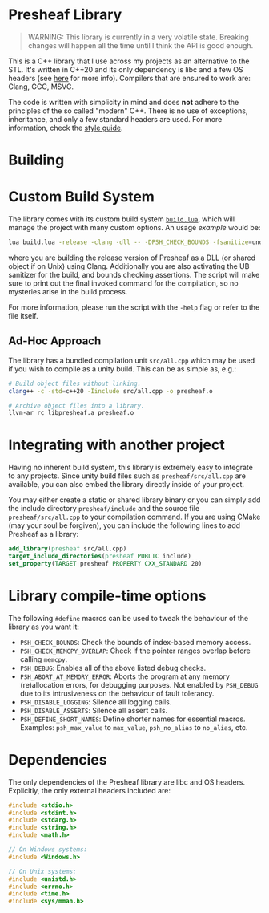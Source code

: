 # Presheaf Library

> WARNING: This library is currently in a very volatile state. Breaking changes will happen all the time
> until I think the API is good enough.

This is a C++ library that I use across my projects as an alternative to the STL. It's written in
C++20 and its only dependency is libc and a few OS headers (see [here](#dependencies) for more info).
Compilers that are ensured to work are: Clang, GCC, MSVC.

The code is written with simplicity in mind and does **not** adhere to the principles of the so
called "modern" C++. There is no use of exceptions, inheritance, and only a few standard headers are
used. For more information, check the [style guide](./STYLE_GUIDE.md).

# Building

# Custom Build System

The library comes with its custom build system [`build.lua`](./build.lua), which will manage the project
with many custom options. An usage _example_ would be:

```sh
lua build.lua -release -clang -dll -- -DPSH_CHECK_BOUNDS -fsanitize=undefined
```

where you are building the release version of Presheaf as a DLL (or shared object if on Unix)
using Clang. Additionally you are also activating the UB sanitizer for the build, and bounds checking
assertions. The script will make sure to print out the final invoked command for the compilation, so
no mysteries arise in the build process.

For more information, please run the script with the `-help` flag or refer to the file itself.

## Ad-Hoc Approach

The library has a bundled compilation unit `src/all.cpp` which may be used if you wish to compile as
a unity build. This can be as simple as, e.g.:

```sh
# Build object files without linking.
clang++ -c -std=c++20 -Iinclude src/all.cpp -o presheaf.o

# Archive object files into a library.
llvm-ar rc libpresheaf.a presheaf.o
```

# Integrating with another project

Having no inherent build system, this library is extremely easy to integrate to any projects. Since unity
build files such as `presheaf/src/all.cpp` are available, you can also embed the library directly inside
of your project.

You may either create a static or shared library binary or you can simply add the include directory
`presheaf/include` and the source file `presheaf/src/all.cpp` to your compilation command. If you are
using CMake (may your soul be forgiven), you can include the following lines to add Presheaf as a library:

```cmake
add_library(presheaf src/all.cpp)
target_include_directories(presheaf PUBLIC include)
set_property(TARGET presheaf PROPERTY CXX_STANDARD 20)
```

# Library compile-time options

The following `#define` macros can be used to tweak the behaviour of the library as you want it:
- `PSH_CHECK_BOUNDS`: Check the bounds of index-based memory access.
- `PSH_CHECK_MEMCPY_OVERLAP`: Check if the pointer ranges overlap before calling `memcpy`.
- `PSH_DEBUG`: Enables all of the above listed debug checks.
- `PSH_ABORT_AT_MEMORY_ERROR`: Aborts the program at any memory (re)allocation errors, for debugging
  purposes. Not enabled by `PSH_DEBUG` due to its intrusiveness on the behaviour of fault tolerancy.
- `PSH_DISABLE_LOGGING`: Silence all logging calls.
- `PSH_DISABLE_ASSERTS`: Silence all assert calls.
- `PSH_DEFINE_SHORT_NAMES`: Define shorter names for essential macros. Examples: `psh_max_value` to
  `max_value`, `psh_no_alias` to `no_alias`, etc.

# Dependencies

The only dependencies of the Presheaf library are libc and OS headers. Explicitly, the only external
headers included are:

```c
#include <stdio.h>
#include <stdint.h>
#include <stdarg.h>
#include <string.h>
#include <math.h>

// On Windows systems:
#include <Windows.h>

// On Unix systems:
#include <unistd.h>
#include <errno.h>
#include <time.h>
#include <sys/mman.h>
```
